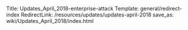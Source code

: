 Title: Updates_April_2018-enterprise-attack
Template: general/redirect-index
RedirectLink: /resources/updates/updates-april-2018
save_as: wiki/Updates_April_2018/index.html